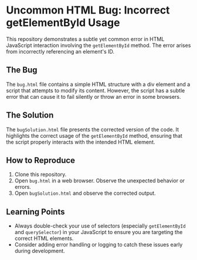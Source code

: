 # Uncommon HTML Bug: Incorrect getElementById Usage

This repository demonstrates a subtle yet common error in HTML JavaScript interaction involving the `getElementById` method.  The error arises from incorrectly referencing an element's ID.

## The Bug
The `bug.html` file contains a simple HTML structure with a div element and a script that attempts to modify its content. However, the script has a subtle error that can cause it to fail silently or throw an error in some browsers. 

## The Solution
The `bugSolution.html` file presents the corrected version of the code. It highlights the correct usage of the `getElementById` method, ensuring that the script properly interacts with the intended HTML element.

## How to Reproduce
1. Clone this repository.
2. Open `bug.html` in a web browser.  Observe the unexpected behavior or errors.
3. Open `bugSolution.html` and observe the corrected output.

## Learning Points
- Always double-check your use of selectors (especially `getElementById` and `querySelector`) in your JavaScript to ensure you are targeting the correct HTML elements. 
- Consider adding error handling or logging to catch these issues early during development.